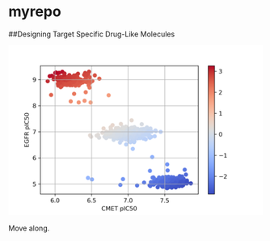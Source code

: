 # myrepo

##Designing Target Specific Drug-Like Molecules

![Selective & Dual Kinase Inhibitors](Figures/Results.png)

Move along.
